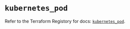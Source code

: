 # `kubernetes_pod`

Refer to the Terraform Registory for docs: [`kubernetes_pod`](https://registry.terraform.io/providers/hashicorp/kubernetes/2.21.0/docs/resources/pod).
